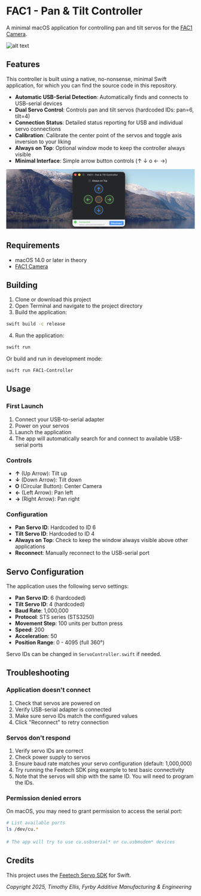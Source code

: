 # FAC1 - Pan & Tilt Controller

A minimal macOS application for controlling pan and tilt servos for the [FAC1 Camera](https://www.printables.com/model/1463101-fac1-fyrby-additive-camera-1/).

![alt text](https://github.com/FyrbyAdditive/FAC1-Controller-macOS/raw/refs/heads/main/Media/FAC1-Camera.png "FAC1 Camera")

## Features

This controller is built using a native, no-nonsense, minimal Swift application, for which you can find the source code in this repository.

- **Automatic USB-Serial Detection**: Automatically finds and connects to USB-serial devices
- **Dual Servo Control**: Controls pan and tilt servos (hardcoded IDs: pan=6, tilt=4)
- **Connection Status**: Detailed status reporting for USB and individual servo connections
- **Calibration**: Calibrate the center point of the servos and toggle axis inversion to your liking
- **Always on Top**: Optional window mode to keep the controller always visible
- **Minimal Interface**: Simple arrow button controls (↑ ↓ o ← →)

![alt text](https://github.com/FyrbyAdditive/FAC1-Controller-macOS/raw/refs/heads/main/Media/FAC1-Controller-Banner.png "FAC1 Camera Controller")

## Requirements

- macOS 14.0 or later in theory
- [FAC1 Camera](https://www.printables.com/model/1463101-fac1-fyrby-additive-camera-1/)

## Building

1. Clone or download this project
2. Open Terminal and navigate to the project directory
3. Build the application:

```bash
swift build -c release
```

4. Run the application:

```bash
swift run
```

Or build and run in development mode:

```bash
swift run FAC1-Controller
```

## Usage

### First Launch

1. Connect your USB-to-serial adapter
2. Power on your servos
3. Launch the application
4. The app will automatically search for and connect to available USB-serial ports

### Controls

- **↑** (Up Arrow): Tilt up
- **↓** (Down Arrow): Tilt down
- **O** (Circular Button): Center Camera
- **←** (Left Arrow): Pan left
- **→** (Right Arrow): Pan right

### Configuration

- **Pan Servo ID**: Hardcoded to ID 6
- **Tilt Servo ID**: Hardcoded to ID 4
- **Always on Top**: Check to keep the window always visible above other applications
- **Reconnect**: Manually reconnect to the USB-serial port

## Servo Configuration

The application uses the following servo settings:

- **Pan Servo ID**: 6 (hardcoded)
- **Tilt Servo ID**: 4 (hardcoded)
- **Baud Rate**: 1,000,000
- **Protocol**: STS series (STS3250)
- **Movement Step**: 100 units per button press
- **Speed**: 200
- **Acceleration**: 50
- **Position Range**: 0 - 4095 (full 360°)

Servo IDs can be changed in `ServoController.swift` if needed.

## Troubleshooting

### Application doesn't connect

1. Check that servos are powered on
2. Verify USB-serial adapter is connected
3. Make sure servo IDs match the configured values
4. Click "Reconnect" to retry connection

### Servos don't respond

1. Verify servo IDs are correct
2. Check power supply to servos
3. Ensure baud rate matches your servo configuration (default: 1,000,000)
4. Try running the Feetech SDK ping example to test basic connectivity
5. Note that the servos will ship with the same ID. You will need to program the IDs.

### Permission denied errors

On macOS, you may need to grant permission to access the serial port:

```bash
# List available ports
ls /dev/cu.*

# The app will try to use cu.usbserial* or cu.usbmodem* devices
```

## Credits
This project uses the [Feetech Servo SDK](https://github.com/FyrbyAdditive/feetech-servo-sdk-swift) for Swift.

_Copyright 2025, Timothy Ellis, Fyrby Additive Manufacturing & Engineering_ 